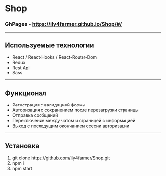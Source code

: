 # Shop

### GhPages - https://ily4farmer.github.io/Shop/#/
---
## Используемые технологии
* React / React-Hooks / React-Router-Dom
* Redux
* Rest Api
* Sass
---
## Функционал
* Регистрация с валидацией формы
* Авторизация с сохранением после перезагрузки страницы
* Отправка сообщений 
* Переключение между чатом и страницей с информацией
* Выход с последущим окончанием ссесии авторизации
---
## Установка
1. git clone https://github.com/ily4farmer/Shop.git
2. npm i
3. npm start
